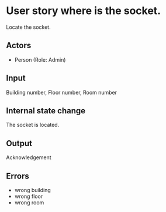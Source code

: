 # User story where is the socket.

Locate the socket.

## Actors

* Person (Role: Admin)

## Input

Building number, Floor number, Room number

## Internal state change

The socket is located.

## Output 

Acknowledgement

## Errors

* wrong building
* wrong floor
* wrong room 
